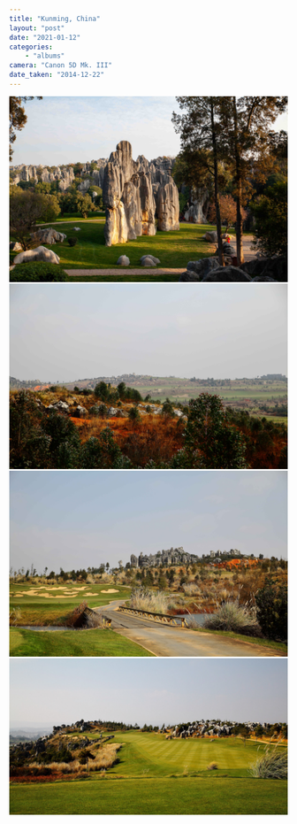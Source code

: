 ```yaml
---
title: "Kunming, China"
layout: "post" 
date: "2021-01-12"
categories: 
    - "albums"
camera: "Canon 5D Mk. III"
date_taken: "2014-12-22"
---
```


![kunming1](/images/kunming1.jpg)
![kunming2](/images/kunming2.jpg)
![kunming3](/images/kunming3.jpg)
![kunming4](/images/kunming4.jpg)